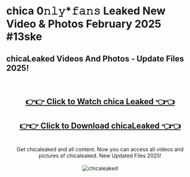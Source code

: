 # chica 0𝚗𝚕𝚢*𝚏𝚊𝚗𝚜 Leaked New Video & Photos February 2025 #13ske

<h2>chicaLeaked Videos And Photos - Update Files 2025!</h2>
<br>
<div align="center">
<h2><a href="https://mediaupload.pro?title=chica&ref=11F" rel="nofollow">👉👉 Click to Watch chica Leaked 👈👈</a></h2>
<h2><a href="https://mediaupload.pro?title=chica&ref=11F" rel="nofollow">👉👉 Click to Download chicaLeaked 👈👈</a></h2>
<br>
Get chicaleaked and all content. Now you can access all videos and pictures of chicaleaked. New Updated Files 2025!
<br>
<br>
<a href="https://mediaupload.pro?title=chica&ref=11F" rel="nofollow" data-target="animated-image.originalLink"><img src="https://i.ibb.co/Gkj2r4b/banner.png" alt="chicaleaked" style="max-width: 100%; display: inline-block;" data-target="animated-image.originalImage"></a>
</div>
<br>

